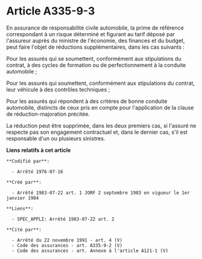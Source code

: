 # Article A335-9-3

En assurance de responsabilité civile automobile, la prime de référence correspondant à un risque déterminé et figurant au
tarif déposé par l'assureur auprès du ministre de l'économie, des finances et du budget, peut faire l'objet de réductions
supplémentaires, dans les cas suivants :

Pour les assurés qui se soumettent, conformément aux stipulations du contrat, à des cycles de formation ou de
perfectionnement à la conduite automobile ;

Pour les assurés qui soumettent, conformément aux stipulations du contrat, leur véhicule à des contrôles techniques ;

Pour les assurés qui répondent à des critères de bonne conduite automobile, distincts de ceux pris en compte pour
l'application de la clause de réduction-majoration précitée.

La réduction peut être supprimée, dans les deux premiers cas, si l'assuré ne respecte pas son engagement contractuel et, dans
le dernier cas, s'il est responsable d'un ou plusieurs sinistres.

**Liens relatifs à cet article**

	**Codifié par**:

	  - Arrêté 1976-07-16

	**Créé par**:

	  - Arrêté 1983-07-22 art. 1 JORF 2 septembre 1983 en vigueur le 1er janvier 1984

	**Liens**:

	  - SPEC_APPLI: Arrêté 1983-07-22 art. 2

	**Cité par**:

	  - Arrêté du 22 novembre 1991 - art. 4 (V)
	  - Code des assurances - art. A335-9-2 (V)
	  - Code des assurances - art. Annexe à l'article A121-1 (V)

